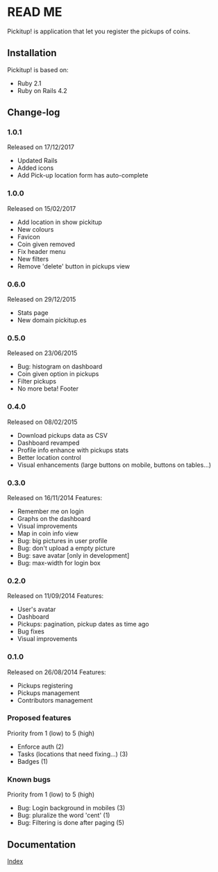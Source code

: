 # READ ME
Pickitup! is application that let you register the pickups of coins.

## Installation
Pickitup! is based on:
 * Ruby 2.1
 * Ruby on Rails 4.2

## Change-log

### 1.0.1
Released on 17/12/2017
 * Updated Rails
 * Added icons
 * Add Pick-up location form has auto-complete

### 1.0.0
Released on 15/02/2017
 * Add location in show pickitup
 * New colours
 * Favicon
 * Coin given removed
 * Fix header menu
 * New filters
 * Remove 'delete' button in pickups view

### 0.6.0
Released on 29/12/2015
 * Stats page
 * New domain pickitup.es

### 0.5.0
Released on 23/06/2015
 * Bug: histogram on dashboard
 * Coin given option in pickups
 * Filter pickups
 * No more beta! Footer

### 0.4.0
Released on 08/02/2015
 * Download pickups data as CSV
 * Dashboard revamped
 * Profile info enhance with pickups stats
 * Better location control
 * Visual enhancements (large buttons on mobile, buttons on tables...)

### 0.3.0
Released on 16/11/2014
Features:
 * Remember me on login
 * Graphs on the dashboard
 * Visual improvements
 * Map in coin info view
 * Bug: big pictures in user profile
 * Bug: don't upload a empty picture
 * Bug: save avatar [only in development]
 * Bug: max-width for login box

### 0.2.0
Released on 11/09/2014
Features:
 * User's avatar
 * Dashboard
 * Pickups: pagination, pickup dates as time ago
 * Bug fixes
 * Visual improvements

### 0.1.0
Released on 26/08/2014
Features:
 * Pickups registering
 * Pickups management
 * Contributors management

### Proposed features
Priority from 1 (low) to 5 (high)
 * Enforce auth (2)
 * Tasks (locations that need fixing...) (3)
 * Badges (1)

### Known bugs
Priority from 1 (low) to 5 (high)
 * Bug: Login background in mobiles (3)
 * Bug: pluralize the word 'cent' (1)
 * Bug: Filtering is done after paging (5)

## Documentation
[Index](doc/readme.md)
